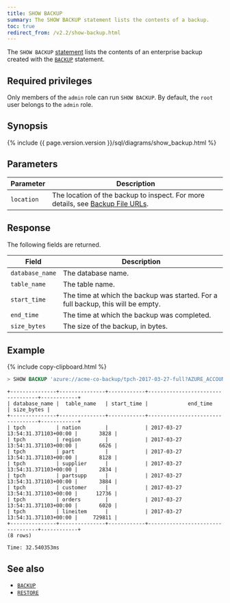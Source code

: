 ```yaml
---
title: SHOW BACKUP
summary: The SHOW BACKUP statement lists the contents of a backup.
toc: true
redirect_from: /v2.2/show-backup.html
---
```


The `SHOW BACKUP` [statement](sql-statements.html) lists the contents of an enterprise backup created with the [`BACKUP`](backup.html) statement.

## Required privileges

Only members of the `admin` role can run `SHOW BACKUP`. By default, the `root` user belongs to the `admin` role.

## Synopsis

<div>
  {% include {{ page.version.version }}/sql/diagrams/show_backup.html %}
</div>

## Parameters

Parameter | Description
----------|------------
`location` | The location of the backup to inspect. For more details, see [Backup File URLs](backup.html#backup-file-urls).

## Response

The following fields are returned.

Field | Description
------|------------
`database_name` | The database name.
`table_name` | The table name.
`start_time` | The time at which the backup was started. For a full backup, this will be empty.
`end_time` | The time at which the backup was completed.
`size_bytes` | The size of the backup, in bytes.

## Example

{% include copy-clipboard.html %}
~~~ sql
> SHOW BACKUP 'azure://acme-co-backup/tpch-2017-03-27-full?AZURE_ACCOUNT_KEY=hash&AZURE_ACCOUNT_NAME=acme-co';
~~~

~~~
+---------------+---------------+------------+----------------------------------+------------+
| database_name |  table_name   | start_time |             end_time             | size_bytes |
+---------------+---------------+------------+----------------------------------+------------+
| tpch          | nation        |            | 2017-03-27 13:54:31.371103+00:00 |       3828 |
| tpch          | region        |            | 2017-03-27 13:54:31.371103+00:00 |       6626 |
| tpch          | part          |            | 2017-03-27 13:54:31.371103+00:00 |       8128 |
| tpch          | supplier      |            | 2017-03-27 13:54:31.371103+00:00 |       2834 |
| tpch          | partsupp      |            | 2017-03-27 13:54:31.371103+00:00 |       3884 |
| tpch          | customer      |            | 2017-03-27 13:54:31.371103+00:00 |      12736 |
| tpch          | orders        |            | 2017-03-27 13:54:31.371103+00:00 |       6020 |
| tpch          | lineitem      |            | 2017-03-27 13:54:31.371103+00:00 |     729811 |
+---------------+---------------+------------+----------------------------------+------------+
(8 rows)

Time: 32.540353ms
~~~

## See also

- [`BACKUP`](backup.html)
- [`RESTORE`](restore.html)

